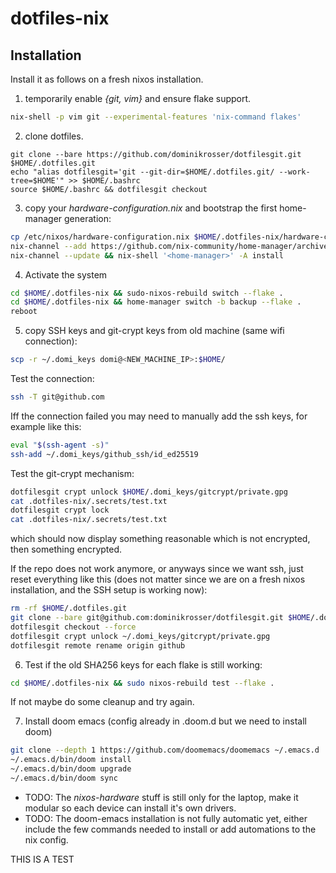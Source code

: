 # dotfiles-nix

## Installation
Install it as follows on a fresh nixos installation.

1. temporarily enable _{git, vim}_ and ensure flake support.
``` sh
nix-shell -p vim git --experimental-features 'nix-command flakes'
```

2. clone dotfiles.
```
git clone --bare https://github.com/dominikrosser/dotfilesgit.git $HOME/.dotfiles.git
echo "alias dotfilesgit='git --git-dir=$HOME/.dotfiles.git/ --work-tree=$HOME'" >> $HOME/.bashrc
source $HOME/.bashrc && dotfilesgit checkout
```

3. copy your _hardware-configuration.nix_ and bootstrap the first home-manager generation:
``` sh
cp /etc/nixos/hardware-configuration.nix $HOME/.dotfiles-nix/hardware-configuration.nix
nix-channel --add https://github.com/nix-community/home-manager/archive/master.tar.gz home-manager
nix-channel --update && nix-shell '<home-manager>' -A install
```

4. Activate the system
``` sh
cd $HOME/.dotfiles-nix && sudo-nixos-rebuild switch --flake .
cd $HOME/.dotfiles-nix && home-manager switch -b backup --flake .
reboot
```


5. copy SSH keys and git-crypt keys from old machine (same wifi connection):
``` sh
scp -r ~/.domi_keys domi@<NEW_MACHINE_IP>:$HOME/
```
Test the connection:
``` sh
ssh -T git@github.com
```
Iff the connection failed you may need to manually add the ssh keys, for example like this:
``` sh
eval "$(ssh-agent -s)"
ssh-add ~/.domi_keys/github_ssh/id_ed25519
```
Test the git-crypt mechanism:
``` sh
dotfilesgit crypt unlock $HOME/.domi_keys/gitcrypt/private.gpg
cat .dotfiles-nix/.secrets/test.txt
dotfilesgit crypt lock
cat .dotfiles-nix/.secrets/test.txt
```
which should now display something reasonable which is not encrypted, then something encrypted.

If the repo does not work anymore, or anyways since we want ssh, just reset everything like this (does not matter since we are on a fresh nixos installation, and the SSH setup is working now):
``` sh
rm -rf $HOME/.dotfiles.git
git clone --bare git@github.com:dominikrosser/dotfilesgit.git $HOME/.dotfiles.git
dotfilesgit checkout --force
dotfilesgit crypt unlock ~/.domi_keys/gitcrypt/private.gpg
dotfilesgit remote rename origin github
```

6. Test if the old SHA256 keys for each flake is still working:
``` sh
cd $HOME/.dotfiles-nix && sudo nixos-rebuild test --flake .
```
If not maybe do some cleanup and try again.

7. Install doom emacs (config already in .doom.d but we need to install doom)
``` sh
git clone --depth 1 https://github.com/doomemacs/doomemacs ~/.emacs.d
~/.emacs.d/bin/doom install
~/.emacs.d/bin/doom upgrade
~/.emacs.d/bin/doom sync
```

- TODO: The _nixos-hardware_ stuff is still only for the laptop, make it modular so each device can install it's own drivers.
- TODO: The doom-emacs installation is not fully automatic yet, either include the few commands needed to install or add automations to the nix config.

THIS IS A TEST
